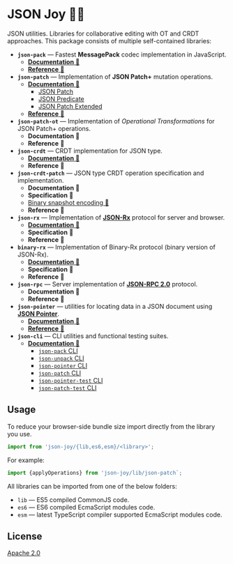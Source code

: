 # JSON Joy 🦄🌈

JSON utilities. Libraries for collaborative editing with OT and CRDT approaches.
This package consists of multiple self-contained libraries:

- __`json-pack`__ &mdash; Fastest __MessagePack__ codec implementation in JavaScript.
  - [__Documentation__ 🚀](./src/json-pack/README.md)
  - [__Reference__ 🤖](https://streamich.github.io/json-joy/modules/json_pack.html)
- __`json-patch`__ &mdash; Implementation of __JSON Patch+__ mutation operations.
  - [__Documentation__ 🚀](./src/json-patch/README.md)
    - [JSON Patch](./src/json-patch/docs/json-patch.md)
    - [JSON Predicate](./src/json-patch/docs/json-predicate.md)
    - [JSON Patch Extended](./src/json-patch/docs/json-patch-extended.md)
  - [__Reference__ 🤖](https://streamich.github.io/json-joy/modules/json_patch.html)
- __`json-patch-ot`__ &mdash; Implementation of *Operational Transformations* for JSON Patch+ operations.
  - __Documentation__ 🚀
  - __Reference__ 🤖
- __`json-crdt`__ &mdash; CRDT implementation for JSON type.
  - [__Documentation__ 🚀](./src/json-crdt/README.md)
  - __Reference__ 🤖
- __`json-crdt-patch`__ &mdash; JSON type CRDT operation specification and implementation.
  - __Documentation__ 🚀
  - __Specification__ 🤔
  - [Binary snapshot encoding 🧬](./src/json-crdt/codec/binary/README.md)
  - __Reference__ 🤖
- __`json-rx`__ &mdash; Implementation of [__JSON-Rx__][json-rx] protocol for server and browser.
  - [__Documentation__ 🚀](./src/json-rx/README.md)
  - __Specification__ 🤔
  - __Reference__ 🤖
- __`binary-rx`__ &mdash; Implementation of Binary-Rx protocol (binary version of JSON-Rx).
  - [__Documentation__ 🚀](./src/binary-rx/README.md)
  - __Specification__ 🤔
  - __Reference__ 🤖
- __`json-rpc`__ &mdash; Server implementation of [__JSON-RPC 2.0__][json-rpc] protocol.
  - __Documentation__ 🚀
  - __Reference__ 🤖
- __`json-pointer`__ &mdash; utilities for locating data in a JSON document using [__JSON Pointer__][json-pointer].
  - [__Documentation__ 🚀](./src/json-pointer/README.md)
  - [__Reference__ 🤖](https://streamich.github.io/json-joy/modules/json_pointer.html)
- __`json-cli`__ &mdash; CLI utilities and functional testing suites.
  - [__Documentation__ 🚀](./src/json-cli/README.md)
    - [`json-pack` CLI](./src/json-cli/docs/json-pack.md)
    - [`json-unpack` CLI](./src/json-cli/docs/json-unpack.md)
    - [`json-pointer` CLI](./src/json-cli/docs/json-pointer.md)
    - [`json-patch` CLI](./src/json-cli/docs/json-patch.md)
    - [`json-pointer-test` CLI](./src/json-cli/docs/json-pointer-test.md)
    - [`json-patch-test` CLI](./src/json-cli/docs/json-patch-test.md)

[json-pointer]: https://tools.ietf.org/html/rfc6901
[json-patch]: https://tools.ietf.org/html/rfc6902
[json-predicate]: https://tools.ietf.org/id/draft-snell-json-test-01.html
[json-rx]: https://onp4.com/@vadim/p/gv9z33hjuo
[json-rpc]: https://www.jsonrpc.org/specification


## Usage

To reduce your browser-side bundle size import directly from the library you use.

```ts
import from 'json-joy/{lib,es6,esm}/<library>';
```

For example:

```ts
import {applyOperations} from 'json-joy/lib/json-patch`;
```

All libraries can be imported from one of the below folders:

- `lib` &mdash; ES5 compiled CommonJS code.
- `es6` &mdash; ES6 compiled EcmaScript modules code.
- `esm` &mdash; latest TypeScript compiler supported EcmaScript modules code.


## License

[Apache 2.0](LICENSE)
